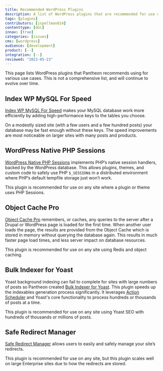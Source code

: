 ```yaml
---
title: Recommended WordPress Plugins
description: A list of WordPress plugins that are recommended for use on Pantheon.
tags: [plugins]
contributors: [jspellman814]
contenttype: [doc]
innav: [true]
categories: [issues]
cms: [wordpress]
audience: [development]
product: [--]
integration: [--]
reviewed: "2023-05-23"
---
```


This page lists WordPress plugins that Pantheon recommends using for various use cases. This is not a comprehensive list, and will continue to evolve over time.

## Index WP MySQL For Speed

<ReviewDate date="2023-05-23" />

[Index WP MySQL For Speed](https://wordpress.org/plugins/index-wp-mysql-for-speed/) makes your MySQL database work more efficiently by adding high-performance keys to the tables you choose.

On a modestly sized site (with a few users and a few hundred posts) your database may be fast enough without these keys. The speed improvements are most noticeable on larger sites with many posts and products.

## WordPress Native PHP Sessions

<ReviewDate date="2023-05-23" />

[WordPress Native PHP Sessions](https://wordpress.org/plugins/wp-native-php-sessions/) implements PHP’s native session handlers, backed by the WordPress database. This allows plugins, themes, and custom code to safely use PHP `$_SESSION`s in a distributed environment where PHP’s default tempfile storage just won’t work.

This plugin is recommended for use on any site where a plugin or theme uses PHP Sessions.

## Object Cache Pro

<ReviewDate date="2023-05-23" />

[Object Cache Pro](https://objectcache.pro/) remembers, or caches, any queries to the server after a Drupal or WordPress page is loaded for the first time. When another user loads the page, the results are provided from the Object Cache which is stored in memory without querying the database again. This results in much faster page load times, and less server impact on database resources.

This plugin is recommended for use on any site using Redis and object caching.

## Bulk Indexer for Yoast

<ReviewDate date="2023-05-23" />

Yoast background indexing can fail to complete for sites with large numbers of posts so Pantheon created [Bulk Indexer for Yoast](https://github.com/pantheon-systems/yoast-bulk-indexer). This plugin speeds up the indexables generation process significantly. It leverages [Action Scheduler](https://actionscheduler.org/) and Yoast's core functionality to process hundreds or thousands of posts at a time.

This plugin is recommended for use on any site using Yoast SEO with hundreds of thousands or millions of posts.

## Safe Redirect Manager

<ReviewDate date="2023-05-23" />

[Safe Redirect Manager](https://wordpress.org/plugins/safe-redirect-manager/) allows users to easily and safely manage your site’s redirects.

This plugin is recommended for use on any site, but this plugin scales well on large Enterprise sites due to how the redirects are stored.

